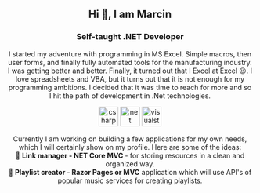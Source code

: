 <h2 align="center">Hi 👋, I am Marcin</h1>
<h3 align="center">Self-taught .NET Developer</h3>

<p align="center">
I started my adventure with programming in MS Excel. Simple macros, then user forms, and finally fully automated tools for the manufacturing industry. I was getting better and better. Finally, it turned out that I Excel at Excel 😉.
I love spreadsheets and VBA, but it turns out that it is not enough for my programming ambitions. I decided that it was time to reach for more and so I hit the path of development in .Net technologies.
</p>
  
<p align="center">
<img src="https://devicon.dev/devicon.git/icons/csharp/csharp-original.svg" alt="csharp" width="40" height="40"/> <img src="https://devicon.dev/devicon.git/icons/dot-net/dot-net-original-wordmark.svg" alt="net" width="40" height="40"/> <img src="https://devicon.dev/devicon.git/icons/visualstudio/visualstudio-plain.svg" alt="visualstudio" width="40" height="40"/>
</p>

<p align="center">
Currently I am working on building a few applications for my own needs, which I will certainly show on my profile. Here are some of the ideas:<br>
🔭 <b>Link manager - NET Core MVC </b>- for storing resources in a clean and organized way.<br>
🔭 <b>Playlist creator - Razor Pages or MVC</b> application which will use API's of popular music services for creating playlists.
</p>

